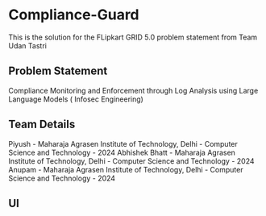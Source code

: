 # Compliance-Guard
This is the solution for the FLipkart GRID 5.0 problem statement from Team Udan Tastri

## Problem Statement 
Compliance Monitoring and Enforcement through Log Analysis using Large Language Models ( Infosec Engineering)

## Team Details 
Piyush - Maharaja Agrasen Institute of Technology, Delhi - Computer Science and Technology - 2024
Abhishek Bhatt - Maharaja Agrasen Institute of Technology, Delhi - Computer Science and Technology - 2024
Anupam - Maharaja Agrasen Institute of Technology, Delhi - Computer Science and Technology - 2024

## UI
